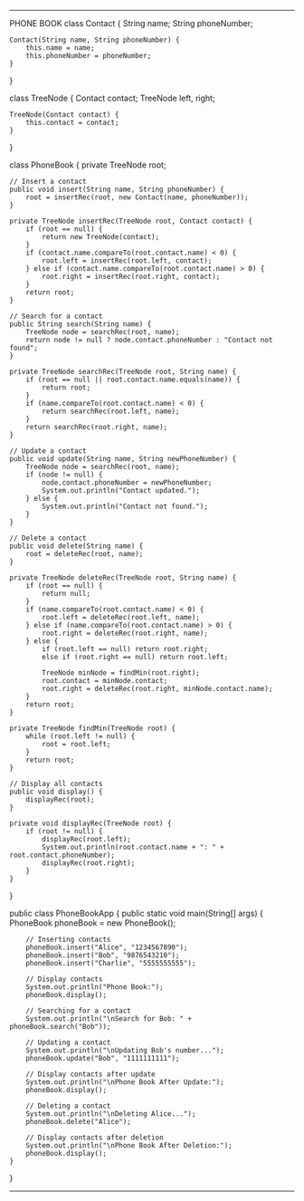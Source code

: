 ---------------------------------------------------------------------------------------------------------------------------------------------------------------
PHONE BOOK 
class Contact {
    String name;
    String phoneNumber;

    Contact(String name, String phoneNumber) {
        this.name = name;
        this.phoneNumber = phoneNumber;
    }
}

class TreeNode {
    Contact contact;
    TreeNode left, right;

    TreeNode(Contact contact) {
        this.contact = contact;
    }
}

class PhoneBook {
    private TreeNode root;

    // Insert a contact
    public void insert(String name, String phoneNumber) {
        root = insertRec(root, new Contact(name, phoneNumber));
    }

    private TreeNode insertRec(TreeNode root, Contact contact) {
        if (root == null) {
            return new TreeNode(contact);
        }
        if (contact.name.compareTo(root.contact.name) < 0) {
            root.left = insertRec(root.left, contact);
        } else if (contact.name.compareTo(root.contact.name) > 0) {
            root.right = insertRec(root.right, contact);
        }
        return root;
    }

    // Search for a contact
    public String search(String name) {
        TreeNode node = searchRec(root, name);
        return node != null ? node.contact.phoneNumber : "Contact not found";
    }

    private TreeNode searchRec(TreeNode root, String name) {
        if (root == null || root.contact.name.equals(name)) {
            return root;
        }
        if (name.compareTo(root.contact.name) < 0) {
            return searchRec(root.left, name);
        }
        return searchRec(root.right, name);
    }

    // Update a contact
    public void update(String name, String newPhoneNumber) {
        TreeNode node = searchRec(root, name);
        if (node != null) {
            node.contact.phoneNumber = newPhoneNumber;
            System.out.println("Contact updated.");
        } else {
            System.out.println("Contact not found.");
        }
    }

    // Delete a contact
    public void delete(String name) {
        root = deleteRec(root, name);
    }

    private TreeNode deleteRec(TreeNode root, String name) {
        if (root == null) {
            return null;
        }
        if (name.compareTo(root.contact.name) < 0) {
            root.left = deleteRec(root.left, name);
        } else if (name.compareTo(root.contact.name) > 0) {
            root.right = deleteRec(root.right, name);
        } else {
            if (root.left == null) return root.right;
            else if (root.right == null) return root.left;

            TreeNode minNode = findMin(root.right);
            root.contact = minNode.contact;
            root.right = deleteRec(root.right, minNode.contact.name);
        }
        return root;
    }

    private TreeNode findMin(TreeNode root) {
        while (root.left != null) {
            root = root.left;
        }
        return root;
    }

    // Display all contacts
    public void display() {
        displayRec(root);
    }

    private void displayRec(TreeNode root) {
        if (root != null) {
            displayRec(root.left);
            System.out.println(root.contact.name + ": " + root.contact.phoneNumber);
            displayRec(root.right);
        }
    }
}

public class PhoneBookApp {
    public static void main(String[] args) {
        PhoneBook phoneBook = new PhoneBook();

        // Inserting contacts
        phoneBook.insert("Alice", "1234567890");
        phoneBook.insert("Bob", "9876543210");
        phoneBook.insert("Charlie", "5555555555");

        // Display contacts
        System.out.println("Phone Book:");
        phoneBook.display();

        // Searching for a contact
        System.out.println("\nSearch for Bob: " + phoneBook.search("Bob"));

        // Updating a contact
        System.out.println("\nUpdating Bob's number...");
        phoneBook.update("Bob", "1111111111");

        // Display contacts after update
        System.out.println("\nPhone Book After Update:");
        phoneBook.display();

        // Deleting a contact
        System.out.println("\nDeleting Alice...");
        phoneBook.delete("Alice");

        // Display contacts after deletion
        System.out.println("\nPhone Book After Deletion:");
        phoneBook.display();
    }
}

----------------------------------------------------------------------------------------------------------------------------------------------------------------------
